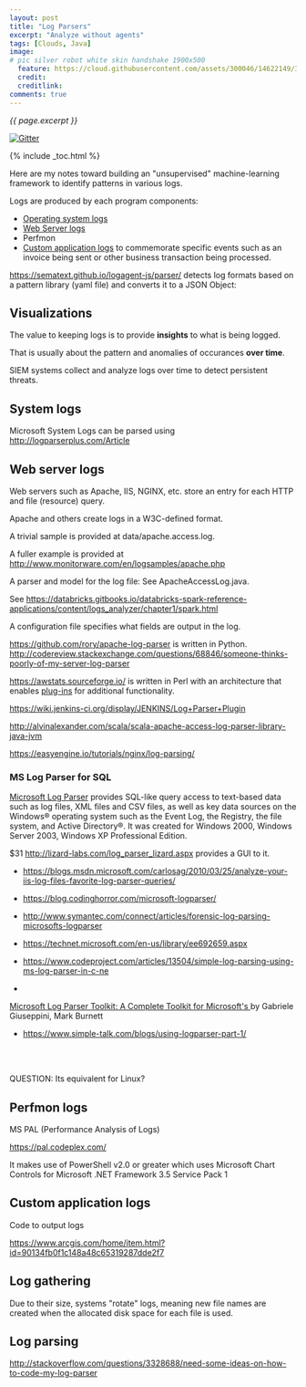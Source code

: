 ```yaml
---
layout: post
title: "Log Parsers"
excerpt: "Analyze without agents"
tags: [Clouds, Java]
image:
# pic silver robot white skin handshake 1900x500
  feature: https://cloud.githubusercontent.com/assets/300046/14622149/306629f0-0585-11e6-961a-dc8f60dadbf6.jpg
  credit: 
  creditlink: 
comments: true
---
```

<i>{{ page.excerpt }}</i>

[![Gitter](https://badges.gitter.im/wilsonmar/wilsonmar.github.io.svg)](https://gitter.im/wilsonmar/wilsonmar.github.io?utm_source=badge&utm_medium=badge&utm_campaign=pr-badge)

{% include _toc.html %}

Here are my notes toward building an "unsupervised" machine-learning framework 
to identify patterns in various logs.

Logs are produced by each program components:

   * <a href="#OSLogs">Operating system logs</a>
   * <a href="#WebSvrLogs">Web Server logs</a>
   * Perfmon
   * <a href="#AppLogs">Custom application logs</a> to commemorate specific events 
   such as an invoice being sent or other business transaction being processed.

https://sematext.github.io/logagent-js/parser/
detects log formats based on a pattern library (yaml file) and converts it to a JSON Object:


## Visualizations 

The value to keeping logs is to provide <strong>insights</strong> to what is being logged.

That is usually about the pattern and anomalies of occurances <strong>over time</strong>.

SIEM systems collect and analyze logs over time to detect persistent threats.



<a name="OSLogs"></a>

## System logs

Microsoft System Logs can be parsed using
http://logparserplus.com/Article


<a name="WebSvrLogs"></a>

## Web server logs

Web servers such as Apache, IIS, NGINX, etc. store an entry for each HTTP and file (resource) query.

Apache and others create logs in a W3C-defined format.

A trivial sample is provided at data/apache.access.log.

A fuller example is provided at 
<a target="_blank" href="http://www.monitorware.com/en/logsamples/apache.php">
http://www.monitorware.com/en/logsamples/apache.php</a>

A parser and model for the log file: See ApacheAccessLog.java.

See https://databricks.gitbooks.io/databricks-spark-reference-applications/content/logs_analyzer/chapter1/spark.html

A configuration file specifies what fields are output in the log.

https://github.com/rory/apache-log-parser
is written in Python.
http://codereview.stackexchange.com/questions/68846/someone-thinks-poorly-of-my-server-log-parser

https://awstats.sourceforge.io/
is written in Perl with an architecture that enables
<a target="_blank" href="https://awstats.sourceforge.io/docs/awstats_contrib.html#PLUGINS">
plug-ins</a> for additional functionality.

https://wiki.jenkins-ci.org/display/JENKINS/Log+Parser+Plugin

http://alvinalexander.com/scala/scala-apache-access-log-parser-library-java-jvm

https://easyengine.io/tutorials/nginx/log-parsing/



### MS Log Parser for SQL

<a target="_blank" href="https://www.microsoft.com/en-us/download/details.aspx?id=24659">
Microsoft Log Parser</a>
provides SQL-like query access to text-based data such as log files, XML files and CSV files, as well as key data sources on the Windows® operating system such as the Event Log, the Registry, the file system, and Active Directory®. It was created for Windows 2000, Windows Server 2003, Windows XP Professional Edition.

$31 http://lizard-labs.com/log_parser_lizard.aspx provides a GUI to it.

   * https://blogs.msdn.microsoft.com/carlosag/2010/03/25/analyze-your-iis-log-files-favorite-log-parser-queries/

   * https://blog.codinghorror.com/microsoft-logparser/

   * http://www.symantec.com/connect/articles/forensic-log-parsing-microsofts-logparser

   * https://technet.microsoft.com/en-us/library/ee692659.aspx

   * https://www.codeproject.com/articles/13504/simple-log-parsing-using-ms-log-parser-in-c-ne

   * <a target="_blank" href="https://books.google.com/books?id=vnIXo-yUT2gC&pg=PA80&lpg=PA80&dq=log+parser+code&source=bl&ots=B55CyRBY18&sig=c6zrPS8bmlSH9WwStUPi8Kd--qw&hl=en&sa=X&ved=0ahUKEwiq6qvQk-LRAhXFeCYKHTe6ApE4ChDoAQheMAg#v=onepage&q=log%20parser%20code&f=false">
   Microsoft Log Parser Toolkit: A Complete Toolkit for Microsoft's </a>
   by Gabriele Giuseppini, Mark Burnett

   * https://www.simple-talk.com/blogs/using-logparser-part-1/

   <br /><br />

QUESTION: Its equivalent for Linux?


## Perfmon logs

MS PAL (Performance Analysis of Logs)

https://pal.codeplex.com/

It makes use of PowerShell v2.0 or greater
which uses 
Microsoft Chart Controls for Microsoft .NET Framework 3.5 Service Pack 1



<a name="AppLogs"></a>

## Custom application logs

Code to output logs

https://www.arcgis.com/home/item.html?id=90134fb0f1c148a48c65319287dde2f7


## Log gathering

Due to their size, systems "rotate" logs, meaning new file names are created when the 
allocated disk space for each file is used.


## Log parsing

http://stackoverflow.com/questions/3328688/need-some-ideas-on-how-to-code-my-log-parser


